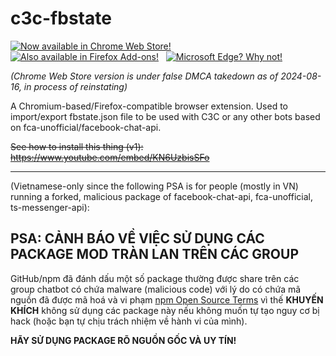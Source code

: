 # c3c-fbstate

[![Now available in Chrome Web Store!](https://storage.googleapis.com/web-dev-uploads/image/WlD8wC6g8khYWPJUsQceQkhXSlv1/UV4C4ybeBTsZt43U4xis.png)](https://chromewebstore.google.com/detail/c3c-fbstate-utility/ekgmbjnloldgikngiachemodebfpkgdp)&nbsp;&nbsp;
[![Also available in Firefox Add-ons!](https://github.com/user-attachments/assets/0fcaef54-a46e-407f-9d65-13f8f135c2ab)](https://addons.mozilla.org/en-US/firefox/addon/ff-c3c-fbstate/)&nbsp;&nbsp;
[![Microsoft Edge? Why not!](https://github.com/user-attachments/assets/e7bbf8f7-9fc2-49a4-bbb8-bddd23d036ce)](https://microsoftedge.microsoft.com/addons/detail/c3c-fbstate-utility/ghipjppkbhlomcadpjldhhcoolhpgngm)

*(Chrome Web Store version is under false DMCA takedown as of 2024-08-16, in process of reinstating)*

A Chromium-based/Firefox-compatible browser extension. Used to import/export fbstate.json file to be used with C3C or any other bots based on fca-unofficial/facebook-chat-api.

~~See how to install this thing (v1): https://www.youtube.com/embed/KN6UzbisSFo~~

-----

(Vietnamese-only since the following PSA is for people (mostly in VN) running a forked, malicious package of facebook-chat-api, fca-unofficial, ts-messenger-api):

## PSA: CẢNH BÁO VỀ VIỆC SỬ DỤNG CÁC PACKAGE MOD TRÀN LAN TRÊN CÁC GROUP

GitHub/npm đã đánh dấu một số package thường được share trên các group chatbot có chứa malware (malicious code) với lý do có chứa mã nguồn đã được mã hoá và vi phạm [npm Open Source Terms](https://docs.npmjs.com/policies/open-source-terms) vì thế **KHUYẾN KHÍCH** không sử dụng các package này nếu không muốn tự tạo nguy cơ bị hack (hoặc bạn tự chịu trách nhiệm về hành vi của mình).

**HÃY SỬ DỤNG PACKAGE RÕ NGUỒN GỐC VÀ UY TÍN!**
